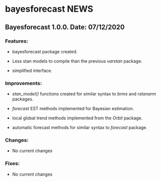 **bayesforecast NEWS**
============


**Bayesforecast 1.0.0. Date: 07/12/2020**
----------------------------------

### Features:

- bayesforecast package created.

- Less stan models to compile than the previous *varstan* package.

- simplified interface.


### Improvements:

-  *stan_model()* functions created for similar syntax to *brms* and *rstanarm* packages.

- *forecast* EST methods implemented for Bayesian estimation.

- local global trend methods implemented from the *Orbit* package.

- automatic forecast methods for similar syntax to *forecast* package.


### Changes:

-   No current changes

### Fixes:

-   No current changes
